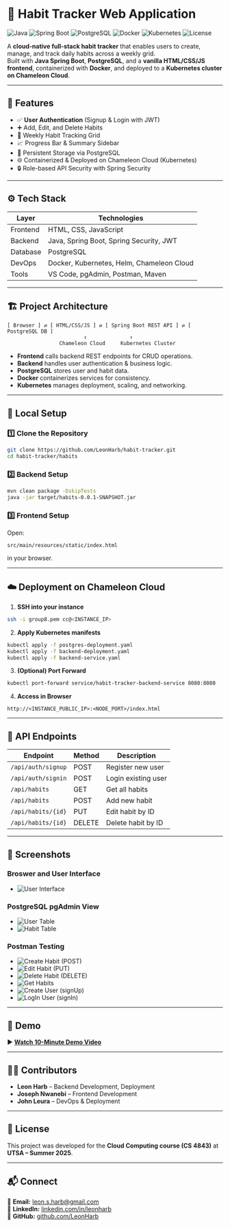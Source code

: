 # 🧠 Habit Tracker Web Application

![Java](https://img.shields.io/badge/Java-17-orange)
![Spring Boot](https://img.shields.io/badge/Spring%20Boot-3.0-brightgreen)
![PostgreSQL](https://img.shields.io/badge/PostgreSQL-15-blue)
![Docker](https://img.shields.io/badge/Docker-Enabled-blue)
![Kubernetes](https://img.shields.io/badge/Kubernetes-Deployed-blue)
![License](https://img.shields.io/badge/License-Academic-lightgrey)

A **cloud-native full-stack habit tracker** that enables users to create, manage, and track daily habits across a weekly grid.  
Built with **Java Spring Boot**, **PostgreSQL**, and a **vanilla HTML/CSS/JS frontend**, containerized with **Docker**, and deployed to a **Kubernetes cluster on Chameleon Cloud**.  

---

## 📌 Features
- ✅ **User Authentication** (Signup & Login with JWT)
- ➕ Add, Edit, and Delete Habits
- 📅 Weekly Habit Tracking Grid
- 📈 Progress Bar & Summary Sidebar
- 💾 Persistent Storage via PostgreSQL
- 🌐 Containerized & Deployed on Chameleon Cloud (Kubernetes)
- 🔒 Role-based API Security with Spring Security

---

## ⚙️ Tech Stack
| Layer        | Technologies                                   |
|--------------|------------------------------------------------|
| Frontend     | HTML, CSS, JavaScript                          |
| Backend      | Java, Spring Boot, Spring Security, JWT        |
| Database     | PostgreSQL                                     |
| DevOps       | Docker, Kubernetes, Helm, Chameleon Cloud      |
| Tools        | VS Code, pgAdmin, Postman, Maven               |

---

## 🏗️ Project Architecture
```
[ Browser ] ⇄ [ HTML/CSS/JS ] ⇄ [ Spring Boot REST API ] ⇄ [ PostgreSQL DB ]
                         ↑              ↑
                 Chameleon Cloud     Kubernetes Cluster
```
- **Frontend** calls backend REST endpoints for CRUD operations.
- **Backend** handles user authentication & business logic.
- **PostgreSQL** stores user and habit data.
- **Docker** containerizes services for consistency.
- **Kubernetes** manages deployment, scaling, and networking.

---

## 🚀 Local Setup

### 1️⃣ Clone the Repository
```bash
git clone https://github.com/LeonHarb/habit-tracker.git
cd habit-tracker/habits
```

### 2️⃣ Backend Setup
```bash
mvn clean package -DskipTests
java -jar target/habits-0.0.1-SNAPSHOT.jar
```

### 3️⃣ Frontend Setup
Open:
```
src/main/resources/static/index.html
```
in your browser.

---

## ☁️ Deployment on Chameleon Cloud
1. **SSH into your instance**  
```bash
ssh -i group8.pem cc@<INSTANCE_IP>
```
2. **Apply Kubernetes manifests**  
```bash
kubectl apply -f postgres-deployment.yaml
kubectl apply -f backend-deployment.yaml
kubectl apply -f backend-service.yaml
```
3. **(Optional) Port Forward**  
```bash
kubectl port-forward service/habit-tracker-backend-service 8080:8080
```
4. **Access in Browser**  
```
http://<INSTANCE_PUBLIC_IP>:<NODE_PORT>/index.html
```

---

## 🧪 API Endpoints
| Endpoint                | Method | Description         |
|-------------------------|--------|---------------------|
| `/api/auth/signup`      | POST   | Register new user   |
| `/api/auth/signin`      | POST   | Login existing user |
| `/api/habits`           | GET    | Get all habits      |
| `/api/habits`           | POST   | Add new habit       |
| `/api/habits/{id}`      | PUT    | Edit habit by ID    |
| `/api/habits/{id}`      | DELETE | Delete habit by ID  |

---

## 📸 Screenshots

### Broswer and User Interface
- ![User Interface](screenshots/User_Interface.png)

### PostgreSQL pgAdmin View
- ![User Table](screenshots/Database_User_Table.png)
- ![Habit Table](screenshots/Database_Habit_Table.png)

### Postman Testing
- ![Create Habit (POST)](screenshots/Create_Habit.png)
- ![Edit Habit (PUT)](screenshots/Edit_Habit.png)
- ![Delete Habit (DELETE)](screenshots/Delete_Habit.png)
- ![Get Habits](screenshots/Get_Habits.png)
- ![Create User (signUp)](screenshots/User_SignUp.png)
- ![LogIn User (signIn)](screenshots/User_SignIn.png)

---

## 🎥 Demo
▶ **[Watch 10-Minute Demo Video](https://drive.google.com/file/d/1g3ZacEORZSPgImfUgNXgT8TbYPLaAWLu/view?usp=sharing)**

---

## 👨‍💻 Contributors
- **Leon Harb** – Backend Development, Deployment
- **Joseph Nwanebi** – Frontend Development
- **John Leura** – DevOps & Deployment

---

## 📄 License
This project was developed for the **Cloud Computing course (CS 4843)** at **UTSA – Summer 2025**.

---

## 📬 Connect
📧 **Email:** leon.s.harb@gmail.com  
💼 **LinkedIn:** [linkedin.com/in/leonharb](https://www.linkedin.com/in/leonharb)  
🐙 **GitHub:** [github.com/LeonHarb](https://github.com/LeonHarb)
